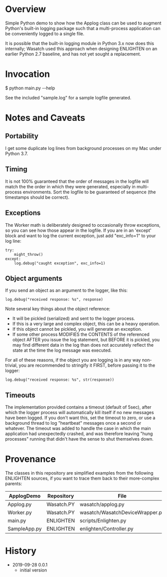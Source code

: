 # Overview

Simple Python demo to show how the Applog class can be used to augment Python's 
built-in logging package such that a multi-process application can be conveniently
logged to a single file.

It is possible that the built-in logging module in Python 3.x now does this 
internally; Wasatch used this approach when designing ENLIGHTEN on an earlier 
Python 2.7 baseline, and has not yet sought a replacement.

# Invocation

  $ python main.py --help

See the included "sample.log" for a sample logfile generated.

# Notes and Caveats

## Portability

I get some duplicate log lines from background processes on my Mac under Python 3.7.

## Timing

It is not 100% guaranteed that the order of messages in the logfile will match the
the order in which they were generated, especially in multi-process environments.
Sort the logfile to be guaranteed of sequence (the timestamps should be correct).

## Exceptions

The Worker math is deliberately designed to occasionally throw exceptions, so
you can see how those appear in the logfile.  If you are in an 'except' block and
want to log the current exception, just add "exc_info=1" to your log line:

    try:
        might_throw()
    except:
        log.debug("caught exception", exc_info=1)

## Object arguments

If you send an object as an argument to the logger, like this:

    log.debug("received response: %s", response)

Note several key things about the object reference:

- It will be pickled (serialized) and sent to the logger process.  
- If this is a very large and complex object, this can be a heavy operation.  
- If this object cannot be pickled, you will generate an exception.  
- If some other process MODIFIES the CONTENTS of the referenced object AFTER you
  issue the log statement, but BEFORE it is pickled, you may find different data 
  in the log than does not accurately reflect the state at the time the log message 
  was executed.

For all of these reasons, if the object you are logging is in any way non-trivial,
you are recommended to stringify it FIRST, before passing it to the logger:

    log.debug("received response: %s", str(response))

## Timeouts

The implementation provided contains a timeout (default of 5sec), after which the
logger process will automatically kill itself if no new messages have been logged.
If you don't want this, set the timeout to zero, or use a background thread to 
log "heartbeat" messages once a second or whatever.  The timeout was added to 
handle the case in which the main application had unexpectedly crashed, and was
therefore leaving "hung processes" running that didn't have the sense to shut
themselves down.

# Provenance

The classes in this repository are simplified examples from the following ENLIGHTEN 
sources, if you want to trace them back to their more-complex parents:

| ApplogDemo    | Repository | File                            |
|---------------|------------|---------------------------------|
| Applog.py     | Wasatch.PY | wasatch/applog.py               |
| Worker.py     | Wasatch.PY | wasatch/WasatchDeviceWrapper.py |
| main.py       | ENLIGHTEN  | scripts/Enlighten.py            |
| SampleApp.py  | ENLIGHTEN  | enlighten/Controller.py         |

# History

- 2019-09-28 0.0.1
    - initial version
